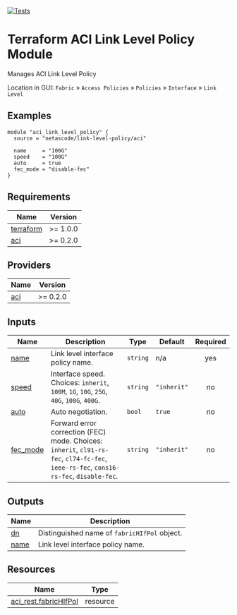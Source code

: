 <!-- BEGIN_TF_DOCS -->
[![Tests](https://github.com/netascode/terraform-aci-link-level-policy/actions/workflows/test.yml/badge.svg)](https://github.com/netascode/terraform-aci-link-level-policy/actions/workflows/test.yml)

# Terraform ACI Link Level Policy Module

Manages ACI Link Level Policy

Location in GUI:
`Fabric` » `Access Policies` » `Policies` » `Interface` » `Link Level`

## Examples

```hcl
module "aci_link_level_policy" {
  source = "netascode/link-level-policy/aci"

  name     = "100G"
  speed    = "100G"
  auto     = true
  fec_mode = "disable-fec"
}

```

## Requirements

| Name | Version |
|------|---------|
| <a name="requirement_terraform"></a> [terraform](#requirement\_terraform) | >= 1.0.0 |
| <a name="requirement_aci"></a> [aci](#requirement\_aci) | >= 0.2.0 |

## Providers

| Name | Version |
|------|---------|
| <a name="provider_aci"></a> [aci](#provider\_aci) | >= 0.2.0 |

## Inputs

| Name | Description | Type | Default | Required |
|------|-------------|------|---------|:--------:|
| <a name="input_name"></a> [name](#input\_name) | Link level interface policy name. | `string` | n/a | yes |
| <a name="input_speed"></a> [speed](#input\_speed) | Interface speed. Choices: `inherit`, `100M`, `1G`, `10G`, `25G`, `40G`, `100G`, `400G`. | `string` | `"inherit"` | no |
| <a name="input_auto"></a> [auto](#input\_auto) | Auto negotiation. | `bool` | `true` | no |
| <a name="input_fec_mode"></a> [fec\_mode](#input\_fec\_mode) | Forward error correction (FEC) mode. Choices: `inherit`, `cl91-rs-fec`, `cl74-fc-fec`, `ieee-rs-fec`, `cons16-rs-fec`, `disable-fec`. | `string` | `"inherit"` | no |

## Outputs

| Name | Description |
|------|-------------|
| <a name="output_dn"></a> [dn](#output\_dn) | Distinguished name of `fabricHIfPol` object. |
| <a name="output_name"></a> [name](#output\_name) | Link level interface policy name. |

## Resources

| Name | Type |
|------|------|
| [aci_rest.fabricHIfPol](https://registry.terraform.io/providers/netascode/aci/latest/docs/resources/rest) | resource |
<!-- END_TF_DOCS -->